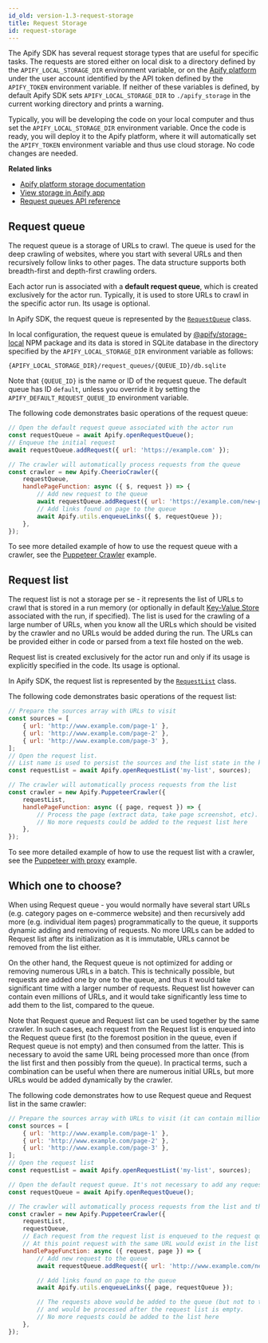 ```yaml
---
id_old: version-1.3-request-storage
title: Request Storage
id: request-storage
---
```


The Apify SDK has several request storage types that are useful for specific tasks. The requests are stored either on local disk to a directory defined by the
`APIFY_LOCAL_STORAGE_DIR` environment variable, or on the [Apify platform](/docs/guides/apify-platform) under the user account identified by the API token defined by the `APIFY_TOKEN` environment variable. If neither of these variables is defined, by default Apify SDK sets `APIFY_LOCAL_STORAGE_DIR` to `./apify_storage` in the current working directory and prints a warning.

Typically, you will be developing the code on your local computer and thus set the `APIFY_LOCAL_STORAGE_DIR` environment variable. Once the code is ready, you will deploy it to the Apify platform, where it will automatically set the `APIFY_TOKEN` environment variable and thus use cloud storage. No code changes are needed.

**Related links**

-   [Apify platform storage documentation](https://docs.apify.com/storage)
-   [View storage in Apify app](https://my.apify.com/storage)
-   [Request queues API reference](https://docs.apify.com/api/v2#/reference/request-queues)

## Request queue

The request queue is a storage of URLs to crawl. The queue is used for the deep crawling of websites, where you start with several URLs and then recursively follow links to other pages. The data structure supports both breadth-first and depth-first crawling orders.

Each actor run is associated with a **default request queue**, which is created exclusively for the actor run. Typically, it is used to store URLs to crawl in the specific actor run. Its usage is optional.

In Apify SDK, the request queue is represented by the [`RequestQueue`](/docs/1.3/api/request-queue) class.

In local configuration, the request queue is emulated by [@apify/storage-local](https://github.com/apify/apify-storage-local-js) NPM package and its data is stored in SQLite database in the directory specified by the `APIFY_LOCAL_STORAGE_DIR` environment variable as follows:

```
{APIFY_LOCAL_STORAGE_DIR}/request_queues/{QUEUE_ID}/db.sqlite
```

Note that `{QUEUE_ID}` is the name or ID of the request queue. The default queue has ID `default`, unless you override it by setting the `APIFY_DEFAULT_REQUEST_QUEUE_ID` environment variable.

The following code demonstrates basic operations of the request queue:

```javascript
// Open the default request queue associated with the actor run
const requestQueue = await Apify.openRequestQueue();
// Enqueue the initial request
await requestQueue.addRequest({ url: 'https://example.com' });

// The crawler will automatically process requests from the queue
const crawler = new Apify.CheerioCrawler({
    requestQueue,
    handlePageFunction: async ({ $, request }) => {
        // Add new request to the queue
        await requestQueue.addRequest({ url: 'https://example.com/new-page' });
        // Add links found on page to the queue
        await Apify.utils.enqueueLinks({ $, requestQueue });
    },
});
```

To see more detailed example of how to use the request queue with a crawler, see the [Puppeteer Crawler](/docs/examples/puppeteer-crawler) example.

## Request list

The request list is not a storage per se - it represents the list of URLs to crawl that is stored in a run memory (or optionally in default [Key-Value Store](./result_storage.md#key-value-store) associated with the run, if specified). The list is used for the crawling of a large number of URLs, when you know all the URLs which should be visited by the crawler and no URLs would be added during the run. The URLs can be provided either in code or parsed from a text file hosted on the web.

Request list is created exclusively for the actor run and only if its usage is explicitly specified in the code. Its usage is optional.

In Apify SDK, the request list is represented by the [`RequestList`](/docs/1.3/api/request-list) class.

The following code demonstrates basic operations of the request list:

```javascript
// Prepare the sources array with URLs to visit
const sources = [
    { url: 'http://www.example.com/page-1' },
    { url: 'http://www.example.com/page-2' },
    { url: 'http://www.example.com/page-3' },
];
// Open the request list.
// List name is used to persist the sources and the list state in the key-value store
const requestList = await Apify.openRequestList('my-list', sources);

// The crawler will automatically process requests from the list
const crawler = new Apify.PuppeteerCrawler({
    requestList,
    handlePageFunction: async ({ page, request }) => {
        // Process the page (extract data, take page screenshot, etc).
        // No more requests could be added to the request list here
    },
});
```

To see more detailed example of how to use the request list with a crawler, see the [Puppeteer with proxy](/docs/examples/puppeteer-with-proxy) example.

## Which one to choose?

When using Request queue - you would normally have several start URLs (e.g. category pages on e-commerce website) and then recursively add more (e.g. individual item pages) programmatically to the queue, it supports dynamic adding and removing of requests. No more URLs can be added to Request list after its initialization as it is immutable, URLs cannot be removed from the list either.

On the other hand, the Request queue is not optimized for adding or removing numerous URLs in a batch. This is technically possible, but requests are added one by one to the queue, and thus it would take significant time with a larger number of requests. Request list however can contain even millions of URLs, and it would take significantly less time to add them to the list, compared to the queue.

Note that Request queue and Request list can be used together by the same crawler.
In such cases, each request from the Request list is enqueued into the Request queue first (to the foremost position in the queue, even if Request queue is not empty) and then consumed from the latter.
This is necessary to avoid the same URL being processed more than once (from the list first and then possibly from the queue).
In practical terms, such a combination can be useful when there are numerous initial URLs, but more URLs would be added dynamically by the crawler.

The following code demonstrates how to use Request queue and Request list in the same crawler:
```javascript
// Prepare the sources array with URLs to visit (it can contain millions of URLs)
const sources = [
    { url: 'http://www.example.com/page-1' },
    { url: 'http://www.example.com/page-2' },
    { url: 'http://www.example.com/page-3' },
];
// Open the request list
const requestList = await Apify.openRequestList('my-list', sources);

// Open the default request queue. It's not necessary to add any requests to the queue
const requestQueue = await Apify.openRequestQueue();

// The crawler will automatically process requests from the list and the queue
const crawler = new Apify.PuppeteerCrawler({
    requestList,
    requestQueue,
    // Each request from the request list is enqueued to the request queue one by one.
    // At this point request with the same URL would exist in the list and the queue
    handlePageFunction: async ({ request, page }) => {
        // Add new request to the queue
        await requestQueue.addRequest({ url: 'http://www.example.com/new-page' });

        // Add links found on page to the queue
        await Apify.utils.enqueueLinks({ page, requestQueue });

        // The requests above would be added to the queue (but not to the list)
        // and would be processed after the request list is empty.
        // No more requests could be added to the list here
    },
});
```

